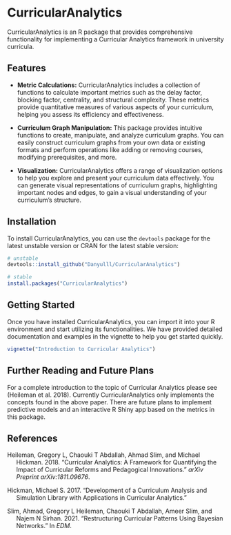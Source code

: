 
<!-- README.md is generated from README.Rmd. Please edit that file -->

# CurricularAnalytics

CurricularAnalytics is an R package that provides comprehensive
functionality for implementing a Curricular Analytics framework in
university curricula.

## Features

- **Metric Calculations:** CurricularAnalytics includes a collection of
  functions to calculate important metrics such as the delay factor,
  blocking factor, centrality, and structural complexity. These metrics
  provide quantitative measures of various aspects of your curriculum,
  helping you assess its efficiency and effectiveness.

- **Curriculum Graph Manipulation:** This package provides intuitive
  functions to create, manipulate, and analyze curriculum graphs. You
  can easily construct curriculum graphs from your own data or existing
  formats and perform operations like adding or removing courses,
  modifying prerequisites, and more.

- **Visualization:** CurricularAnalytics offers a range of visualization
  options to help you explore and present your curriculum data
  effectively. You can generate visual representations of curriculum
  graphs, highlighting important nodes and edges, to gain a visual
  understanding of your curriculum’s structure.

## Installation

To install CurricularAnalytics, you can use the `devtools` package for
the latest unstable version or CRAN for the latest stable version:

``` r
# unstable
devtools::install_github("Danyulll/CurricularAnalytics")

# stable
install.packages("CurricularAnalytics")
```

## Getting Started

Once you have installed CurricularAnalytics, you can import it into your
R environment and start utilizing its functionalities. We have provided
detailed documentation and examples in the vignette to help you get
started quickly.

``` r
vignette("Introduction to Curricular Analytics")
```

## Further Reading and Future Plans

For a complete introduction to the topic of Curricular Analytics please
see (Heileman et al. 2018). Currently CurricularAnalytics only
implements the concepts found in the above paper. There are future plans
to implement predictive models and an interactive R Shiny app based on
the metrics in this package.

## References

<div id="refs" class="references csl-bib-body hanging-indent">

<div id="ref-heileman2018curricular" class="csl-entry">

Heileman, Gregory L, Chaouki T Abdallah, Ahmad Slim, and Michael
Hickman. 2018. “Curricular Analytics: A Framework for Quantifying the
Impact of Curricular Reforms and Pedagogical Innovations.” *arXiv
Preprint arXiv:1811.09676*.

</div>

<div id="ref-hickman2017development" class="csl-entry">

Hickman, Michael S. 2017. “Development of a Curriculum Analysis and
Simulation Library with Applications in Curricular Analytics.”

</div>

<div id="ref-slim2021restructuring" class="csl-entry">

Slim, Ahmad, Gregory L Heileman, Chaouki T Abdallah, Ameer Slim, and
Najem N Sirhan. 2021. “Restructuring Curricular Patterns Using Bayesian
Networks.” In *EDM*.

</div>

</div>
